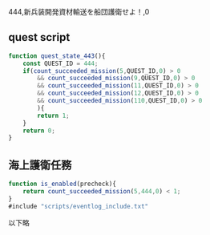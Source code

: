 444,新兵装開発資材輸送を船団護衛せよ！,0

## quest script
``` js
function quest_state_443(){
	const QUEST_ID = 444;
	if(count_succeeded_mission(5,QUEST_ID,0) > 0
		&& count_succeeded_mission(9,QUEST_ID,0) > 0
		&& count_succeeded_mission(11,QUEST_ID,0) > 0
		&& count_succeeded_mission(12,QUEST_ID,0) > 0
		&& count_succeeded_mission(110,QUEST_ID,0) > 0
		){
		return 1;
	}
	return 0;
}
```

## 海上護衛任務
``` js
function is_enabled(precheck){
	return count_succeeded_mission(5,444,0) < 1;
}
#include "scripts/eventlog_include.txt"
```

以下略

